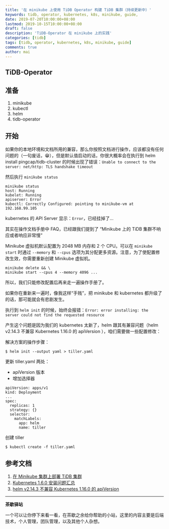 ```yaml
---
title: '在 minikube 上使用 TiDB Operator 构建 TiDB 集群（持续更新中）'
keywords: tidb, operator, kubernetes, k8s, minikube, guide,
date: 2019-07-20T10:00:00+08:00
lastmod: 2019-10-15T10:00:00+08:00
draft: false
description: 'TiDB-Operator 在 minikube 上的实践'
categories: [tidb]
tags: [tidb, operator, kubernetes, k8s, minikube, guide]
comments: true
author: mai
---
```


## TiDB-Operator

## 准备

1. minikube
2. kubectl
3. helm
4. tidb-operator

## 开始

如果你的本地环境和文档所用的兼容，那么你按照文档进行操作，应该都没有任何问题的（一句废话，😁），但是默认值启动的话，你很大概率会在执行到 helm install pingcap/tidb-cluster 的时候出现了错误：`Unable to connect to the server: net/http: TLS handshake timeout`

然后执行 `minikube status`

```
minikube status
host: Running
kubelet: Running
apiserver: Error
kubectl: Correctly Configured: pointing to minikube-vm at 192.168.99.105
```

kubernetes 的 API Server 显示：`Error`，已经挂掉了...

其实在操作文档手册中 FAQ，已经跟我们提到了 “Minikube 上的 TiDB 集群不响应或者响应非常慢”

Minikube 虚拟机默认配置为 2048 MB 内存和 2 个 CPU。可以在  `minikube start`  时通过  `--memory`  和  `--cpus`  选项为其分配更多资源。注意，为了使配置修改生效，你需要重新创建 Minikube 虚拟机。

```
minikube delete && \
minikube start --cpus 4 --memory 4096 ...
```

所以，我们只能修改配置后再来走一遍操作手册了。

如果你在重新来一遍时，像我这样“手贱”，把 minikube 和 kubernetes 都升级了的话，那可能就会有悲剧发生。

执行到 `helm init` 的时候，始终会报错：`Error: error installing: the server could not find the requested resource`

产生这个问题是因为我们的 kubernetes 太新了，helm 跟其有兼容问题（helm v2.14.3 不兼容 Kubernetes 1.16.0 的 apiVersion ），咱们需要做一些配置修改：

解决方案的操作步骤：

```
$ helm init --output yaml > tiller.yaml
```

更新 tiller.yaml 两处：

* apiVersion 版本
* 增加选择器

```
apiVersion: apps/v1
kind: Deployment
...
spec:
  replicas: 1
  strategy: {}
  selector:
    matchLabels:
      app: helm
      name: tiller
```

创建 tiller

```
$ kubectl create -f tiller.yaml
```

## 参考文档

1. [ 在 Minikube 集群上部署 TiDB 集群](https://pingcap.com/docs-cn/v3.0/tidb-in-kubernetes/get-started/deploy-tidb-from-kubernetes-minikube/)
2. [ Kubernetes 1.6.0 安装问题汇总](https://www.chenshaowen.com/blog/summary-of-installation-problems-for-kubernetes-1.6.0.html)
3. [helm v2.14.3 不兼容 Kubernetes 1.16.0 的 apiVersion ](https://github.com/helm/helm/issues/6374)

----

**茶歇驿站**

一个可以让你停下来看一看，在茶歇之余给你帮助的小站，这里的内容主要是后端技术，个人管理，团队管理，以及其他个人杂想。


